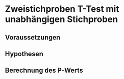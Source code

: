 # Zweistichproben T-Test mit unabhängigen Stichproben

## Voraussetzungen

## Hypothesen

## Berechnung des P-Werts
